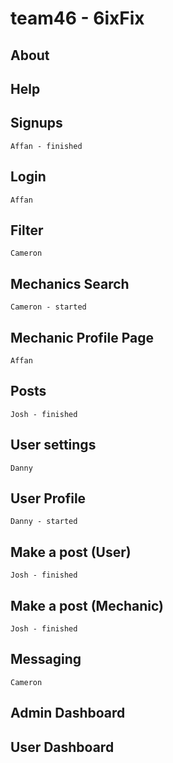 # team46 - 6ixFix

## About

## Help

## Signups
    Affan - finished
## Login
    Affan
## Filter
    Cameron
## Mechanics Search
    Cameron - started
## Mechanic Profile Page
    Affan
## Posts
    Josh - finished
## User settings
    Danny
## User Profile
    Danny - started
## Make a post (User)
    Josh - finished
## Make a post (Mechanic)
    Josh - finished
## Messaging
    Cameron
## Admin Dashboard

## User Dashboard